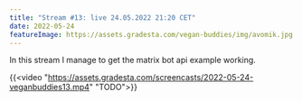 ```yaml
---
title: "Stream #13: live 24.05.2022 21:20 CET"
date: 2022-05-24
featureImage: https://assets.gradesta.com/vegan-buddies/img/avomik.jpg
---
```


In this stream I manage to get the matrix bot api example working.

{{<video "https://assets.gradesta.com/screencasts/2022-05-24-veganbuddies13.mp4" "TODO">}}


